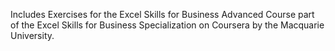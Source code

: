 Includes Exercises for the Excel Skills for Business Advanced Course part of the Excel Skills for Business  Specialization on Coursera by the Macquarie University.